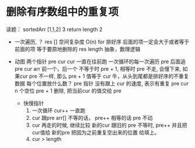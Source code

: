 # 删除有序数组中的重复项

读题：
    sortedArr [1,1,2]   3
    return length   2

- 一次遍历, ？
    res []      空间复杂度   O(n)
    for 
    排好序 后面的项一定会大于或者等于前面的项
    等于要原地删除的
    res length
    抽象，数理逻辑
- 动图
    两个指针    pre cur 
    cur 一直在往前跑    一次循环的每一次遍历
    pre 后面追
    pre cur arr 前一个，后一个
    不等于时 pre + 1,
    相等时 pre 不走, 会慢下来,
    如果cur pre 不一样, 那么 pre + 1 值等于 cur
    牛，从头到尾都是排好序的不重复数据
    每个位置放什么数？
    pre 指针 没有跟上 cur 的速度, 表示有重复
    pre cur n 个空位
    pre + 1 删除, 把当前cur 的值交给 pre

    - 快慢指针
        1. 一次循环 cur++ 一直跑
        2. cur 跟pre arr[] 不等的话，
            pre++
            相等的话 pre 不动
        3. cur 再走的时候, 继续比较
            新的cur 跟旧的 pre 
            不等时, pre++   并且把 cur值给  新的pre
            把因为之前重复空出来的位置  给填上。
        4. cur > length 